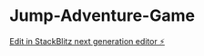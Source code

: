 # Jump-Adventure-Game

[Edit in StackBlitz next generation editor ⚡️](https://stackblitz.com/~/github.com/Sherlenbon/Jump-Adventure-Game)